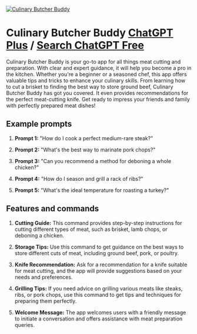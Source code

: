 
[![Culinary Butcher Buddy](https://files.oaiusercontent.com/file-mLaI2fftOVQ9wnv29qd7EcJu?se=2123-10-18T14%3A17%3A40Z&sp=r&sv=2021-08-06&sr=b&rscc=max-age%3D31536000%2C%20immutable&rscd=attachment%3B%20filename%3D8f17a5e2-bbe5-424b-bb88-b60a62cceee7.png&sig=Pe%2BAFXLZjmSg3XLWE/4CCsECp0GX22o8evEan0Gc2M0%3D)](https://chat.openai.com/g/g-BssZcJM26-culinary-butcher-buddy)

# Culinary Butcher Buddy [ChatGPT Plus](https://chat.openai.com/g/g-BssZcJM26-culinary-butcher-buddy) / [Search ChatGPT Free](https://gptcall.net/index.html#/?search=Culinary%20Butcher%20Buddy)

Culinary Butcher Buddy is your go-to app for all things meat cutting and preparation. With clear and expert guidance, it will help you become a pro in the kitchen. Whether you're a beginner or a seasoned chef, this app offers valuable tips and tricks to enhance your culinary skills. From learning how to cut a brisket to finding the best way to store ground beef, Culinary Butcher Buddy has got you covered. It even provides recommendations for the perfect meat-cutting knife. Get ready to impress your friends and family with perfectly prepared meat dishes!

## Example prompts

1. **Prompt 1:** "How do I cook a perfect medium-rare steak?"

2. **Prompt 2:** "What's the best way to marinate pork chops?"

3. **Prompt 3:** "Can you recommend a method for deboning a whole chicken?"

4. **Prompt 4:** "How do I season and grill a rack of ribs?"

5. **Prompt 5:** "What's the ideal temperature for roasting a turkey?"

## Features and commands

1. **Cutting Guide:** This command provides step-by-step instructions for cutting different types of meat, such as brisket, lamb chops, or deboning a chicken.

2. **Storage Tips:** Use this command to get guidance on the best ways to store different cuts of meat, including ground beef, pork, or poultry.

3. **Knife Recommendation:** Ask for a recommendation for a knife suitable for meat cutting, and the app will provide suggestions based on your needs and preferences.

4. **Grilling Tips:** If you need advice on grilling various meats like steaks, ribs, or pork chops, use this command to get tips and techniques for preparing them perfectly.

5. **Welcome Message:** The app welcomes users with a friendly message to initiate a conversation and offers assistance with meat preparation queries.


